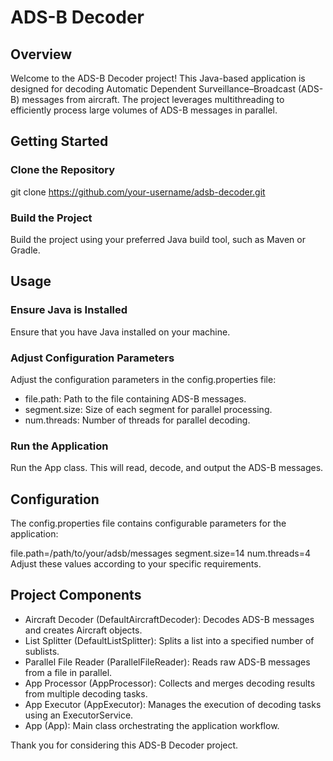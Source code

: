 # ADS-B Decoder

## Overview
Welcome to the ADS-B Decoder project! This Java-based application is designed for decoding Automatic Dependent Surveillance–Broadcast (ADS-B) messages from aircraft. The project leverages multithreading to efficiently process large volumes of ADS-B messages in parallel.

## Getting Started
### Clone the Repository

git clone https://github.com/your-username/adsb-decoder.git

### Build the Project
Build the project using your preferred Java build tool, such as Maven or Gradle.

## Usage
### Ensure Java is Installed
Ensure that you have Java installed on your machine.

### Adjust Configuration Parameters
Adjust the configuration parameters in the config.properties file:
- file.path: Path to the file containing ADS-B messages.
- segment.size: Size of each segment for parallel processing.
- num.threads: Number of threads for parallel decoding.

### Run the Application
Run the App class. This will read, decode, and output the ADS-B messages.

## Configuration
The config.properties file contains configurable parameters for the application:

file.path=/path/to/your/adsb/messages segment.size=14 num.threads=4
Adjust these values according to your specific requirements.

## Project Components
- Aircraft Decoder (DefaultAircraftDecoder): Decodes ADS-B messages and creates Aircraft objects.
- List Splitter (DefaultListSplitter): Splits a list into a specified number of sublists.
- Parallel File Reader (ParallelFileReader): Reads raw ADS-B messages from a file in parallel.
- App Processor (AppProcessor): Collects and merges decoding results from multiple decoding tasks.
- App Executor (AppExecutor): Manages the execution of decoding tasks using an ExecutorService.
- App (App): Main class orchestrating the application workflow.


Thank you for considering this ADS-B Decoder project. 

